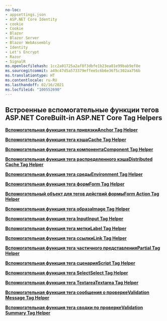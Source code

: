 ```yaml
---
no-loc:
- appsettings.json
- ASP.NET Core Identity
- cookie
- Cookie
- Blazor
- Blazor Server
- Blazor WebAssembly
- Identity
- Let's Encrypt
- Razor
- SignalR
ms.openlocfilehash: 1cc2a01725a2af8f3dbfe1b23ea81e99bab9ef8e
ms.sourcegitcommit: a49c47d5a573379effee5c6b6e36f5c302aa756b
ms.translationtype: HT
ms.contentlocale: ru-RU
ms.lasthandoff: 02/16/2021
ms.locfileid: "100552690"
---
```

## <a name="built-in-aspnet-core-tag-helpers"></a><span data-ttu-id="66268-101">Встроенные вспомогательные функции тегов ASP.NET Core</span><span class="sxs-lookup"><span data-stu-id="66268-101">Built-in ASP.NET Core Tag Helpers</span></span>

<span data-ttu-id="66268-102">**[Вспомогательная функция тега привязки](xref:mvc/views/tag-helpers/builtin-th/anchor-tag-helper)**</span><span class="sxs-lookup"><span data-stu-id="66268-102">**[Anchor Tag Helper](xref:mvc/views/tag-helpers/builtin-th/anchor-tag-helper)**</span></span>

<span data-ttu-id="66268-103">**[Вспомогательная функция тега кэша](xref:mvc/views/tag-helpers/builtin-th/cache-tag-helper)**</span><span class="sxs-lookup"><span data-stu-id="66268-103">**[Cache Tag Helper](xref:mvc/views/tag-helpers/builtin-th/cache-tag-helper)**</span></span>

<span data-ttu-id="66268-104">**[Вспомогательная функция тега компонента](xref:mvc/views/tag-helpers/builtin-th/component-tag-helper)**</span><span class="sxs-lookup"><span data-stu-id="66268-104">**[Component Tag Helper](xref:mvc/views/tag-helpers/builtin-th/component-tag-helper)**</span></span>

<span data-ttu-id="66268-105">**[Вспомогательная функция тега распределенного кэша](xref:mvc/views/tag-helpers/builtin-th/distributed-cache-tag-helper)**</span><span class="sxs-lookup"><span data-stu-id="66268-105">**[Distributed Cache Tag Helper](xref:mvc/views/tag-helpers/builtin-th/distributed-cache-tag-helper)**</span></span>

<span data-ttu-id="66268-106">**[Вспомогательная функция тега среды](xref:mvc/views/tag-helpers/builtin-th/environment-tag-helper)**</span><span class="sxs-lookup"><span data-stu-id="66268-106">**[Environment Tag Helper](xref:mvc/views/tag-helpers/builtin-th/environment-tag-helper)**</span></span>

<span data-ttu-id="66268-107">**[Вспомогательная функция тега форм](xref:mvc/views/working-with-forms#the-form-tag-helper)**</span><span class="sxs-lookup"><span data-stu-id="66268-107">**[Form Tag Helper](xref:mvc/views/working-with-forms#the-form-tag-helper)**</span></span>

<span data-ttu-id="66268-108">**[Вспомогательный объект для тегов действий формы](xref:mvc/views/working-with-forms#the-form-action-tag-helper)**</span><span class="sxs-lookup"><span data-stu-id="66268-108">**[Form Action Tag Helper](xref:mvc/views/working-with-forms#the-form-action-tag-helper)**</span></span>

<span data-ttu-id="66268-109">**[Вспомогательная функция тега образа](xref:mvc/views/tag-helpers/builtin-th/image-tag-helper)**</span><span class="sxs-lookup"><span data-stu-id="66268-109">**[Image Tag Helper](xref:mvc/views/tag-helpers/builtin-th/image-tag-helper)**</span></span>

<span data-ttu-id="66268-110">**[Вспомогательная функция тега Input](xref:mvc/views/working-with-forms#the-input-tag-helper)**</span><span class="sxs-lookup"><span data-stu-id="66268-110">**[Input Tag Helper](xref:mvc/views/working-with-forms#the-input-tag-helper)**</span></span>

<span data-ttu-id="66268-111">**[Вспомогательная функция тега метки](xref:mvc/views/working-with-forms#the-label-tag-helper)**</span><span class="sxs-lookup"><span data-stu-id="66268-111">**[Label Tag Helper](xref:mvc/views/working-with-forms#the-label-tag-helper)**</span></span>

<span data-ttu-id="66268-112">**[Вспомогательная функция тега ссылки](xref:mvc/views/tag-helpers/builtin-th/link-tag-helper)**</span><span class="sxs-lookup"><span data-stu-id="66268-112">**[Link Tag Helper](xref:mvc/views/tag-helpers/builtin-th/link-tag-helper)**</span></span>

<span data-ttu-id="66268-113">**[Вспомогательная функция тега частичного представления](xref:mvc/views/tag-helpers/builtin-th/partial-tag-helper)**</span><span class="sxs-lookup"><span data-stu-id="66268-113">**[Partial Tag Helper](xref:mvc/views/tag-helpers/builtin-th/partial-tag-helper)**</span></span>

<span data-ttu-id="66268-114">**[Вспомогательная функция тега сценария](xref:mvc/views/tag-helpers/builtin-th/script-tag-helper)**</span><span class="sxs-lookup"><span data-stu-id="66268-114">**[Script Tag Helper](xref:mvc/views/tag-helpers/builtin-th/script-tag-helper)**</span></span>

<span data-ttu-id="66268-115">**[Вспомогательная функция тега Select](xref:mvc/views/working-with-forms#the-select-tag-helper)**</span><span class="sxs-lookup"><span data-stu-id="66268-115">**[Select Tag Helper](xref:mvc/views/working-with-forms#the-select-tag-helper)**</span></span>

<span data-ttu-id="66268-116">**[Вспомогательная функция тега Textarea](xref:mvc/views/working-with-forms#the-textarea-tag-helper)**</span><span class="sxs-lookup"><span data-stu-id="66268-116">**[Textarea Tag Helper](xref:mvc/views/working-with-forms#the-textarea-tag-helper)**</span></span>

<span data-ttu-id="66268-117">**[Вспомогательная функция тега сообщения о проверке](xref:mvc/views/working-with-forms#the-validation-message-tag-helper)**</span><span class="sxs-lookup"><span data-stu-id="66268-117">**[Validation Message Tag Helper](xref:mvc/views/working-with-forms#the-validation-message-tag-helper)**</span></span>

<span data-ttu-id="66268-118">**[Вспомогательная функция тега сводки по проверке](xref:mvc/views/working-with-forms#the-validation-summary-tag-helper)**</span><span class="sxs-lookup"><span data-stu-id="66268-118">**[Validation Summary Tag Helper](xref:mvc/views/working-with-forms#the-validation-summary-tag-helper)**</span></span>
